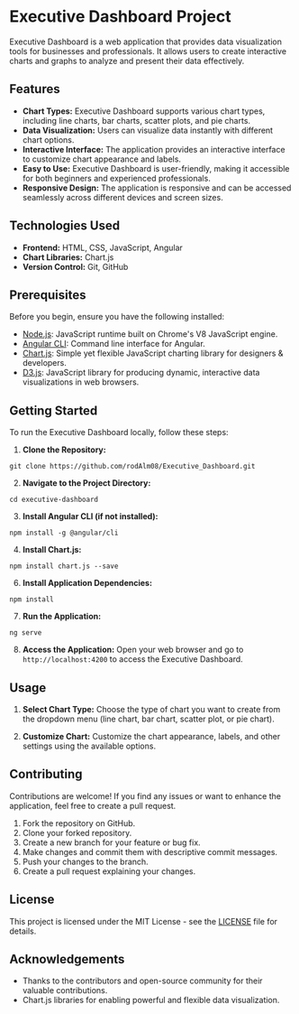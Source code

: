 # Executive Dashboard Project

Executive Dashboard is a web application that provides data visualization tools for businesses and professionals. It allows users to create interactive charts and graphs to analyze and present their data effectively.

## Features

- **Chart Types:** Executive Dashboard supports various chart types, including line charts, bar charts, scatter plots, and pie charts.
- **Data Visualization:** Users can visualize data instantly with different chart options.
- **Interactive Interface:** The application provides an interactive interface to customize chart appearance and labels.
- **Easy to Use:** Executive Dashboard is user-friendly, making it accessible for both beginners and experienced professionals.
- **Responsive Design:** The application is responsive and can be accessed seamlessly across different devices and screen sizes.

## Technologies Used

- **Frontend:** HTML, CSS, JavaScript, Angular
- **Chart Libraries:** Chart.js
- **Version Control:** Git, GitHub

## Prerequisites

Before you begin, ensure you have the following installed:

- [Node.js](https://nodejs.org/en/download/): JavaScript runtime built on Chrome's V8 JavaScript engine.
- [Angular CLI](https://cli.angular.io/): Command line interface for Angular.
- [Chart.js](https://www.chartjs.org/): Simple yet flexible JavaScript charting library for designers & developers.
- [D3.js](https://d3js.org/): JavaScript library for producing dynamic, interactive data visualizations in web browsers.

## Getting Started

To run the Executive Dashboard locally, follow these steps:

1. **Clone the Repository:**

`git clone https://github.com/rodAlm08/Executive_Dashboard.git`

2. **Navigate to the Project Directory:**

`cd executive-dashboard`

3. **Install Angular CLI (if not installed):**

`npm install -g @angular/cli`


4. **Install Chart.js:**

`npm install chart.js --save`


6. **Install Application Dependencies:**

`npm install`


7. **Run the Application:**

`ng serve`


8. **Access the Application:**
Open your web browser and go to `http://localhost:4200` to access the Executive Dashboard.

## Usage

1. **Select Chart Type:**
Choose the type of chart you want to create from the dropdown menu (line chart, bar chart, scatter plot, or pie chart).

2. **Customize Chart:**
Customize the chart appearance, labels, and other settings using the available options.

## Contributing

Contributions are welcome! If you find any issues or want to enhance the application, feel free to create a pull request.

1. Fork the repository on GitHub.
2. Clone your forked repository.
3. Create a new branch for your feature or bug fix.
4. Make changes and commit them with descriptive commit messages.
5. Push your changes to the branch.
6. Create a pull request explaining your changes.

## License

This project is licensed under the MIT License - see the [LICENSE](LICENSE) file for details.

## Acknowledgements

- Thanks to the contributors and open-source community for their valuable contributions.
- Chart.js libraries for enabling powerful and flexible data visualization.

